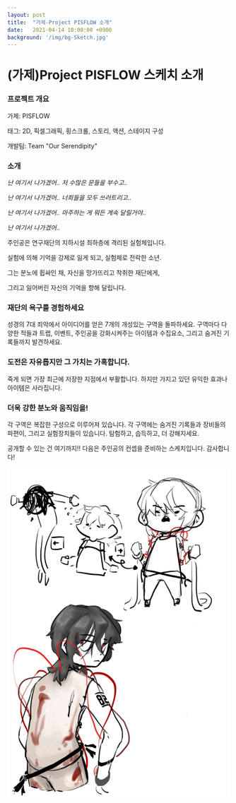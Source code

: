 ```yaml
---
layout: post
title:  "가제-Project PISFLOW 소개"
date:   2021-04-14 10:00:00 +0900
background: '/img/bg-Sketch.jpg'
---
```


# (가제)Project PISFLOW 스케치 소개

### 프로젝트 개요

가제: PISFLOW

태그: 2D, 픽셀그래픽, 횡스크롤, 스토리, 액션, 스테이지 구성

개발팀:  Team "Our Serendipity"

### 소개

*난 여기서 나가겠어.. 저 수많은 문들을 부수고..* 

*난 여기서 나가겠어.. 너희들을 모두 쓰러트리고..* 

*난 여기서 나가겠어.. 마주하는 게 뭐든 계속 달릴거야..* 

*난 여기서 나가겠어..* 

주인공은 연구재단의 지하시설 최하층에 격리된 실험체입니다. 

실험에 의해 기억을 강제로 잃게 되고, 실험체로 전락한 소년.

그는 분노에 휩싸인 채, 자신을 망가뜨리고 착취한 재단에게, 

그리고 잃어버린 자신의 기억을 향해 달립니다.  

### 재단의 욕구를 경험하세요

성경의 7대 죄악에서 아이디어를 얻은 7개의 개성있는 구역을 돌파하세요. 구역마다 다양한 적들과 트랩, 이벤트, 주인공을 강화시켜주는 아이템과 수집요소, 그리고 숨겨진 기록들까지 발견하세요.  

### 도전은 자유롭지만 그 가치는 가혹합니다.

죽게 되면 가장 최근에 저장한 지점에서 부활합니다. 하지만 가지고 있던 유익한 효과나 아이템은 사라집니다. 

### 더욱 강한 분노와 움직임을!

각 구역은 복잡한 구성으로 이루어져 있습니다. 각 구역에는 숨겨진 기록들과 장비들의 파편이, 그리고 실험장치들이 있습니다. 탐험하고, 습득하고, 더 강해지세요. 

공개할 수 있는 건 여기까지!! 다음은 주인공의 컨셉을 준비하는 스케치입니다. 감사합니다!

![Sketch](/img/bg-Sketch.jpg "주인공 컨셉 스케치")